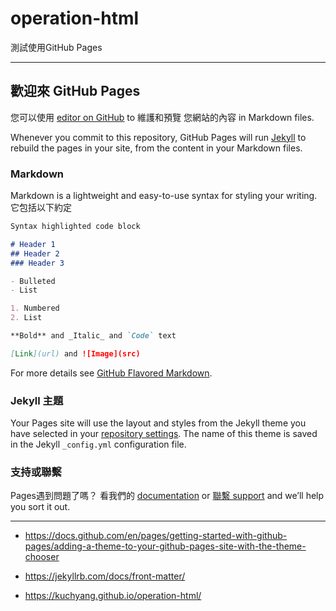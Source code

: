# operation-html
測試使用GitHub Pages
***  
## 歡迎來 GitHub Pages

您可以使用 [editor on GitHub](https://github.com/kuchyang/operation-html/edit/gh-pages/index.md) to 維護和預覽 您網站的內容 in Markdown files.

Whenever you commit to this repository, GitHub Pages will run [Jekyll](https://jekyllrb.com/) to rebuild the pages in your site, from the content in your Markdown files.

### Markdown

Markdown is a lightweight and easy-to-use syntax for styling your writing.   
它包括以下約定

```markdown
Syntax highlighted code block

# Header 1
## Header 2
### Header 3

- Bulleted
- List

1. Numbered
2. List

**Bold** and _Italic_ and `Code` text

[Link](url) and ![Image](src)
```

For more details see [GitHub Flavored Markdown](https://guides.github.com/features/mastering-markdown/).

### Jekyll 主題

Your Pages site will use the layout and styles from the Jekyll theme you have selected in your [repository settings](https://github.com/kuchyang/operation-html/settings/pages). The name of this theme is saved in the Jekyll `_config.yml` configuration file.

### 支持或聯繫

Pages遇到問題了嗎？ 看我們的 [documentation](https://docs.github.com/categories/github-pages-basics/) or [聯繫 support](https://support.github.com/contact) and we’ll help you sort it out.

***
+ https://docs.github.com/en/pages/getting-started-with-github-pages/adding-a-theme-to-your-github-pages-site-with-the-theme-chooser
+ https://jekyllrb.com/docs/front-matter/

+ https://kuchyang.github.io/operation-html/

